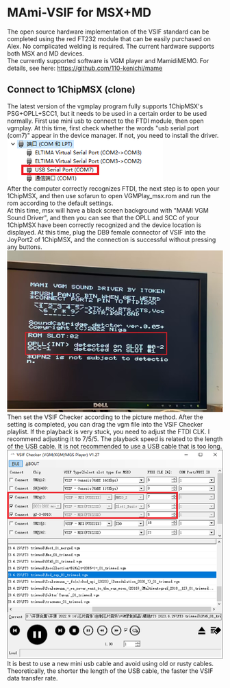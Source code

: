 # MAmi-VSIF for MSX+MD
 The open source hardware implementation of the VSIF standard can be completed using the red FT232 module that can be easily purchased on Alex. No complicated welding is required. The current hardware supports both MSX and MD devices.    
 The currently supported software is VGM player and MamidiMEMO. For details, see here: https://github.com/110-kenichi/mame  
## Connect to 1ChipMSX (clone)  
The latest version of the vgmplay program fully supports 1ChipMSX's PSG+OPLL+SCC1, but it needs to be used in a certain order to be used normally. First use mini usb to connect to the FTDI module, then open vgmplay. At this time, first check whether the words "usb serial port (com7)" appear in the device manager. If not, you need to install the driver.  
![image](https://github.com/denjhang/MAmi-VSIF-for-MSX-MD/blob/main/Setting/COM%20Port.png)  
After the computer correctly recognizes FTDI, the next step is to open your 1ChipMSX, and then use sofarun to open VGMPlay_msx.rom and run the rom according to the default settings.  
At this time, msx will have a black screen background with "MAMI VGM Sound Driver", and then you can see that the OPLL and SCC of your 1ChipMSX have been correctly recognized and the device location is displayed. At this time, plug the DB9 female connector of VSIF into the JoyPort2 of 1ChipMSX, and the connection is successful without pressing any buttons.  
![image](https://github.com/denjhang/MAmi-VSIF-for-MSX-MD/blob/main/Setting/OCM%20Screen.png)  
Then set the VSIF Checker according to the picture method. After the setting is completed, you can drag the vgm file into the VSIF Checker playlist. If the playback is very stuck, you need to adjust the FTDI CLK. I recommend adjusting it to 7/5/5. The playback speed is related to the length of the USB cable. It is not recommended to use a USB cable that is too long.    
![image](https://github.com/denjhang/MAmi-VSIF-for-MSX-MD/blob/main/Setting/1ChipMSX%20Setting1.png)    
It is best to use a new mini usb cable and avoid using old or rusty cables. Theoretically, the shorter the length of the USB cable, the faster the VSIF data transfer rate.  
